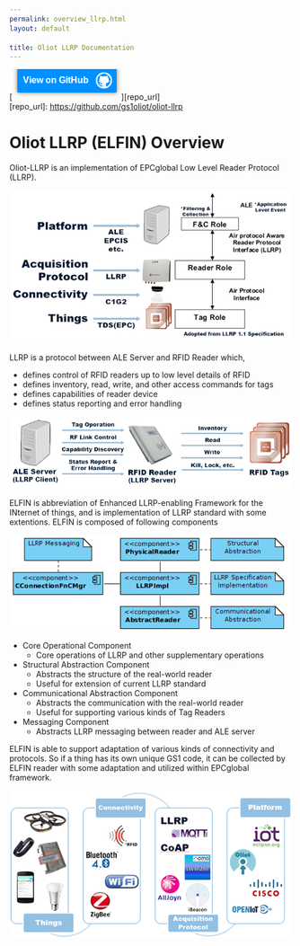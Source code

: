 ```yaml
---
permalink: overview_llrp.html
layout: default

title: Oliot LLRP Documentation
---
```


[![thumbnail](images/viewon.png)][repo_url]  
[repo_url]: https://github.com/gs1oliot/oliot-llrp

Oliot LLRP (ELFIN) Overview
===========================
Oliot-LLRP is an implementation of EPCglobal Low Level Reader Protocol (LLRP).  

![llrp-img-5](images/llrp-pics/llrp-pic5.png) 

LLRP is a protocol between ALE Server and RFID Reader which,

 * defines control of RFID readers up to low level details of RFID  
 * defines inventory, read, write, and other access commands for tags  
 * defines capabilities of reader device  
 * defines status reporting and error handling  

![llrp-img-1](images/llrp-pics/llrp-pic1.png)  

ELFIN is abbreviation of Enhanced LLRP-enabling Framework for the INternet of things, and is implementation of LLRP standard with some extentions. ELFIN is composed of following components

![llrp-img-3](images/llrp-pics/llrp-pic3.png)  

 * Core Operational Component
   * Core operations of LLRP and other supplementary operations
 * Structural Abstraction Component
   * Abstracts the structure of the real-world reader
   * Useful for extension of current LLRP standard
 * Communicational Abstraction Component
   * Abstracts the communication with the real-world reader
   * Useful for supporting various kinds of Tag Readers
 * Messaging Component
   * Abstracts LLRP messaging between reader and ALE server

ELFIN is able to support adaptation of various kinds of connectivity and protocols. So if a thing has its own unique GS1 code, it can be collected by ELFIN reader with some adaptation and utilized within EPCglobal framework.

![llrp-img-4](images/llrp-pics/llrp-pic4.png)  


